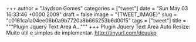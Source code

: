 
+++
author = "Jaydson Gomes"
categories = ["tweet"]
date = "Sun May 03 16:33:46 +0000 2009"
draft = false
image = "{TWEET_IMAGE}"
slug = "c0161ca1a04ee06b0a9b7720a8b665253b6d00f5"
tags = ["tweet"]
title = """Plugin Jquery Text Area A..."""
+++
Plugin Jquery Text Area Auto Resize: Muito útil e simples de implementar. http://tinyurl.com/dcuukp
